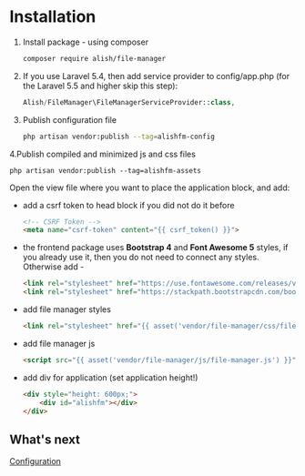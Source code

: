 # Installation
1. Install package - using composer

    ```bash
    composer require alish/file-manager
    ```

2. If you use Laravel 5.4, then add service provider to config/app.php (for the Laravel 5.5 and higher skip this step):

    ```php
    Alish/FileManager\FileManagerServiceProvider::class,
    ```
3. Publish configuration file

    ```bash
    php artisan vendor:publish --tag=alishfm-config
    ```

4.Publish compiled and minimized js and css files
   
   ```
   php artisan vendor:publish --tag=alishfm-assets
   ```
   
   Open the view file where you want to place the application block, and add:
   
   * add a csrf token to head block if you did not do it before
       
     ```html
     <!-- CSRF Token -->
     <meta name="csrf-token" content="{{ csrf_token() }}">
     ```
   
   * the frontend package uses **Bootstrap 4** and **Font Awesome 5** styles, if you already use it, then you do not need to connect any styles.
    Otherwise add -
    
     ```html
     <link rel="stylesheet" href="https://use.fontawesome.com/releases/v5.7.0/css/all.css">
     <link rel="stylesheet" href="https://stackpath.bootstrapcdn.com/bootstrap/5.0.1/css/bootstrap.min.css">
     ```
   
   * add file manager styles
   
     ```html
     <link rel="stylesheet" href="{{ asset('vendor/file-manager/css/file-manager.css') }}">
     ```
   
   * add file manager js
   
     ```html
     <script src="{{ asset('vendor/file-manager/js/file-manager.js') }}"></script>
     ```
   
   * add div for application (set application height!)
   
     ```html
     <div style="height: 600px;">
         <div id="alishfm"></div>
     </div>
     ```
  

## What's next

[Configuration](./configuration.md)
